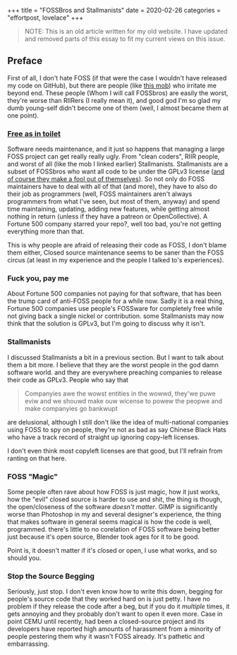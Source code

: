+++
title = "FOSSBros and Stallmanists"
date = 2020-02-26
categories = "effortpost, lovelace"
+++

> NOTE: This is an old article written for my old website. I have updated and removed parts of this essay to fit my current views on this issue.

## Preface

First of all, I don't hate FOSS (if that were the case I wouldn't have released my code on GitHub), but there are people (like [this mob](https://github.com/TerryCavanagh/VVVVVV/issues/7)) who irritate me beyond end. These people (Whom I will call FOSSbros) are easily the worst, they're worse than RIIRers (I really mean it), and good god I'm so glad my dumb young-self didn't become one of them (well, I almost became them at one point).

### [Free as in toilet](http://unhandledexpression.com/general/2018/11/27/foss-is-free-as-in-toilet.html)

Software needs maintenance, and it just so happens that managing a large FOSS project can get really really ugly. From "clean coders", RIIR people, and worst of all (like the mob I linked earlier) Stallmanists. Stallmanists are a subset of FOSSbros who want all code to be under the GPLv3 license ([and of course they make a fool out of themselves](https://news.slashdot.org/story/20/01/24/2211238/free-software-foundation-suggests-microsoft-upcycle-windows-7-as-open-source)). So not only do FOSS maintainers have to deal with all of that (and more), they have to also do their job as programmers (well, FOSS maintainers aren't always programmers from what I've seen, but most of them, anyway) and spend time maintaining, updating, adding new features, while getting almost nothing in return (unless if they have a patreon or OpenCollective). A Fortune 500 company starred your repo?, well too bad, you're not getting everything more than that.

This is why people are afraid of releasing their code as FOSS, I don't blame them either, Closed source maintenance seems to be saner than the FOSS circus (at least in my experience and the people I talked to's experiences).

### Fuck you, pay me

About Fortune 500 companies not paying for that software, that has been the trump card of anti-FOSS people for a while now. Sadly it is a real thing, Fortune 500 companies use people's FOSSware for completely free while not giving back a single nickel or contribution. some Stallmanists may now think that the solution is GPLv3, but I'm going to discuss why it isn't.

### Stallmanists

I discussed Stallmanists a bit in a previous section. But I want to talk about them a bit more. I believe that they are the worst people in the god damn software world. and they are everywhere preaching companies to release their code as GPLv3. People who say that

> Companyies awe the wowst entities in the wowwd, they'we puwe eviw and we shouwd make ouw wicense to powew the peopwe and make companyies go bankwupt

are delusional, although I still don't like the idea of multi-national companies using FOSS to spy on people, they're not as bad as say Chinese Black Hats who have a track record of straight up ignoring copy-left licenses.

I don't even think most copyleft licenses are that good, but I'll refrain from ranting on that here.

### FOSS "Magic"

Some people often rave about how FOSS is just magic, how it just works, how the "evil" closed source is harder to use and shit, the thing is though, the open/closeness of the software _doesn't matter_. GIMP is significantly worse than Photoshop in my and several designer's experience, the thing that makes software in general seems magical is how the code is well, programmed. there's little to no corelation of FOSS software being better just because it's open source, Blender took ages for it to be good.

Point is, it doesn't matter if it's closed or open, I use what works, and so should you.

### Stop the Source Begging

Seriously, just stop. I don't even know how to write this down, begging for people's source code that they worked hard on is just petty. I have no problem if they release the code after a beg, but if you do it _multiple_ times, it gets annoying and they probably don't want to open it even more. Case in point CEMU until recently, had been a closed-source project and its developers have reported high amounts of harassment from a minority of people pestering them why it wasn't FOSS already. It's pathetic and embarrassing.
